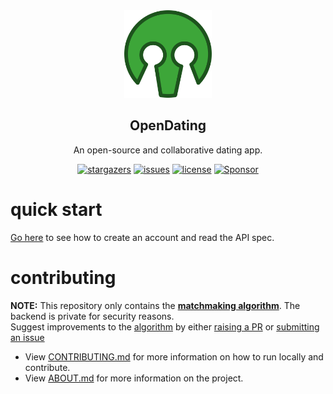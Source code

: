 <div align="center">

  <img width="140" src="./assets/logo-color.png"  alt="OpenDating Logo"/>
  <h2 align="center">OpenDating</h2>
<p>An open-source and collaborative dating app.</p>
</div>
<div align="center">

[![stargazers](https://img.shields.io/github/stars/jl33-ai/OpenDating)](https://github.com/ryo-ma/github-profile-trophy/stargazers)
[![issues](https://img.shields.io/github/issues/jl33-ai/OpenDating)](https://github.com/ryo-ma/github-profile-trophy/issues)
[![license](https://img.shields.io/github/license/jl33-ai/OpenDating)](https://github.com/ryo-ma/github-profile-trophy/blob/master/LICENSE)
<a href="https://github.com/sponsors/ryo-ma">
<img src="https://img.shields.io/static/v1?label=Sponsor&message=%E2%9D%A4&logo=GitHub&color=ff69b4" alt="Sponsor"/>
</a>
</div>

# quick start

[Go here](https://jl33-ai.github.io/opendating/) to see how to create an account and read the API spec.

# contributing
**NOTE:** This repository only contains the **[matchmaking algorithm](https://github.com/jl33-ai/OpenDating/blob/main/src/algorithm.ts)**. The backend is private for security reasons.
<br>
Suggest improvements to the [algorithm](https://github.com/jl33-ai/OpenDating/blob/main/src/algorithm.ts) by either [raising a PR]() or [submitting an issue](https://github.com/jl33-ai/OpenDating/issues/new)

- View [CONTRIBUTING.md]() for more information on how to run locally and contribute. 
- View [ABOUT.md]() for more information on the project.
